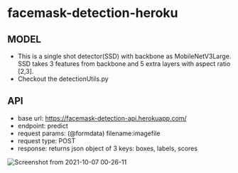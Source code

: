 # facemask-detection-heroku

## MODEL
* This is a single shot detector(SSD) with backbone as MobileNetV3Large. SSD takes 3 features from backbone and 5 extra layers with aspect ratio [2,3].
* Checkout the detectionUtils.py

## API
* base url: https://facemask-detection-api.herokuapp.com/
* endpoint: predict
* request params: (@formdata) filename:imagefile
* request type: POST
* response: returns json object of 3 keys: boxes, labels, scores


![Screenshot from 2021-10-07 00-26-11](https://user-images.githubusercontent.com/27999714/136266233-d28e9198-d1d7-456b-a937-aa5ed4424833.png)

